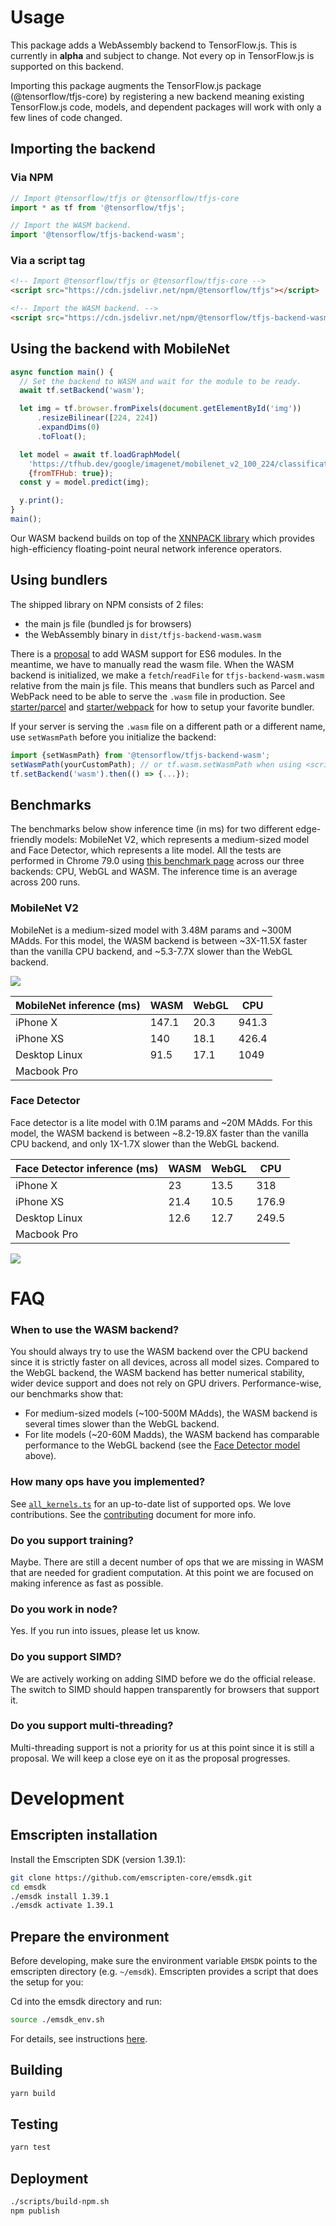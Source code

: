 # Usage

This package adds a WebAssembly backend to TensorFlow.js. This is currently in
**alpha** and subject to change. Not every op in TensorFlow.js is supported on this
backend.

Importing this package augments the TensorFlow.js package
(@tensorflow/tfjs-core) by registering a new backend meaning existing
TensorFlow.js code, models, and dependent packages will work with only a few
lines of code changed.

## Importing the backend

### Via NPM

```js
// Import @tensorflow/tfjs or @tensorflow/tfjs-core
import * as tf from '@tensorflow/tfjs';

// Import the WASM backend.
import '@tensorflow/tfjs-backend-wasm';
```

### Via a script tag

```html
<!-- Import @tensorflow/tfjs or @tensorflow/tfjs-core -->
<script src="https://cdn.jsdelivr.net/npm/@tensorflow/tfjs"></script>

<!-- Import the WASM backend. -->
<script src="https://cdn.jsdelivr.net/npm/@tensorflow/tfjs-backend-wasm"></script>
```

## Using the backend with MobileNet

```js
async function main() {
  // Set the backend to WASM and wait for the module to be ready.
  await tf.setBackend('wasm');

  let img = tf.browser.fromPixels(document.getElementById('img'))
      .resizeBilinear([224, 224])
      .expandDims(0)
      .toFloat();

  let model = await tf.loadGraphModel(
    'https://tfhub.dev/google/imagenet/mobilenet_v2_100_224/classification/2',
    {fromTFHub: true});
  const y = model.predict(img);

  y.print();
}
main();
```

Our WASM backend builds on top of the
[XNNPACK library](https://github.com/google/XNNPACK) which provides
high-efficiency floating-point neural network inference operators.

## Using bundlers

The shipped library on NPM consists of 2 files:
- the main js file (bundled js for browsers)
- the WebAssembly binary in `dist/tfjs-backend-wasm.wasm`

There is a [proposal](https://github.com/WebAssembly/esm-integration) to add
WASM support for ES6 modules. In the meantime, we have to manually read the wasm
file. When the WASM backend is initialized, we make a `fetch`/`readFile`
for `tfjs-backend-wasm.wasm` relative from the main js file. This means that
bundlers such as Parcel and WebPack need to be able to serve the `.wasm` file in
production. See [starter/parcel](./starter/parcel/) and
[starter/webpack](./starter/webpack/) for how to setup your favorite bundler.

If your server is serving the `.wasm` file on a different path or a different
name, use `setWasmPath` before you initialize the backend:

```ts
import {setWasmPath} from '@tensorflow/tfjs-backend-wasm';
setWasmPath(yourCustomPath); // or tf.wasm.setWasmPath when using <script> tags.
tf.setBackend('wasm').then(() => {...});
```

## Benchmarks

The benchmarks below show inference time (in ms) for two different edge-friendly
models: MobileNet V2, which represents a medium-sized model and Face Detector,
which represents a lite model. All the tests are performed in
Chrome 79.0 using [this benchmark page](../tfjs-core/benchmarks/index.html)
across our three backends: CPU, WebGL and WASM. The inference time is
an average across 200 runs.

### MobileNet V2

MobileNet is a medium-sized model with 3.48M params and ~300M MAdds. For this
model, the WASM backend is between ~3X-11.5X faster than the vanilla CPU
backend, and ~5.3-7.7X slower than the WebGL backend.

<img src="./mobilenet-v2-bench.svg">

| MobileNet inference (ms) | WASM  | WebGL | CPU   |
|-------------------|-------|-------|-------|
| iPhone X          | 147.1 | 20.3  | 941.3 |
| iPhone XS         | 140   | 18.1  | 426.4 |
| Desktop Linux     | 91.5  | 17.1  | 1049  |
| Macbook Pro       |       |       |       |



### Face Detector

Face detector is a lite model with 0.1M params and ~20M MAdds. For this model,
the WASM backend is between ~8.2-19.8X faster than the vanilla CPU backend, and
only 1X-1.7X slower than the WebGL backend.

| Face Detector inference (ms) | WASM | WebGL | CPU   |
|---------------|------|-------|-------|
| iPhone X      | 23   | 13.5  | 318   |
| iPhone XS     | 21.4 | 10.5  | 176.9 |
| Desktop Linux | 12.6 | 12.7  | 249.5 |
| Macbook Pro   |      |       |       |

<img src="./face-detector-bench.svg">

# FAQ

### When to use the WASM backend?
You should always try to use the WASM backend over the CPU backend since it is
strictly faster on all devices, across all model sizes.
Compared to the WebGL backend, the WASM backend has better numerical stability,
wider device support and does not rely on GPU drivers. Performance-wise, our
benchmarks show that:
- For medium-sized models (~100-500M MAdds), the WASM backend is several times
slower than the WebGL backend.
- For lite models (~20-60M Madds), the WASM backend has comparable
performance to the WebGL backend
(see the [Face Detector model](#face-detector) above).

### How many ops have you implemented?
See [`all_kernels.ts`](https://github.com/tensorflow/tfjs/blob/master/tfjs-backend-wasm/src/kernels/all_kernels.ts)
for an up-to-date list of supported ops. We love contributions. See the
[contributing](https://github.com/tensorflow/tfjs/blob/master/CONTRIBUTING.md#adding-functionality)
document for more info.

### Do you support training?
Maybe. There are still a decent number of ops that we are missing in WASM that
are needed for gradient computation. At this point we are focused on making
inference as fast as possible.

### Do you work in node?
Yes. If you run into issues, please let us know.

### Do you support SIMD?
We are actively working on adding SIMD before we do the official release.
The switch to SIMD should happen transparently for browsers that support it.

### Do you support multi-threading?
Multi-threading support is not a priority for us at this point since it is still
a proposal. We will keep a close eye on it as the proposal progresses.

# Development

## Emscripten installation

Install the Emscripten SDK (version 1.39.1):

```sh
git clone https://github.com/emscripten-core/emsdk.git
cd emsdk
./emsdk install 1.39.1
./emsdk activate 1.39.1
```

## Prepare the environment

Before developing, make sure the environment variable `EMSDK` points to the
emscripten directory (e.g. `~/emsdk`). Emscripten provides a script that does
the setup for you:

Cd into the emsdk directory and run:

```sh
source ./emsdk_env.sh
```

For details, see instructions
[here](https://emscripten.org/docs/getting_started/downloads.html#installation-instructions).

## Building

```sh
yarn build
```

## Testing

```sh
yarn test
```

## Deployment
```sh
./scripts/build-npm.sh
npm publish
```
